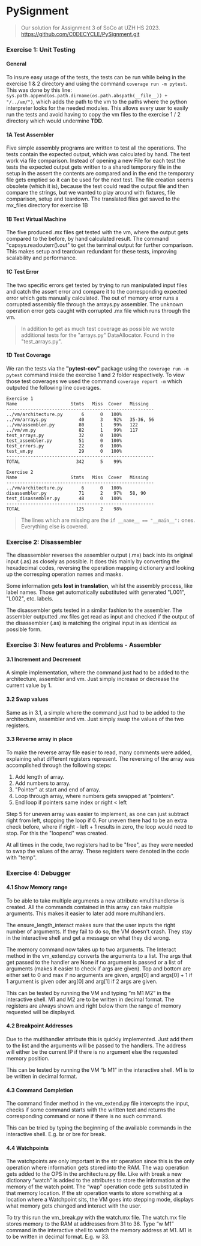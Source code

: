 # PySignment

>Our solution for Assignment 3 of SoCo at UZH HS 2023.  
https://github.com/C0DECYCLE/PySignment.git

### Exercise 1: Unit Testing
#### General
To insure easy usage of the tests, the tests can be run while being in the exercise 1 & 2 directory and using the command `coverage run -m pytest`.
This was done by this line: `sys.path.append(os.path.dirname(os.path.abspath(__file__)) + "/../vm/")`, which adds the path to the vm to the paths where the python interpreter looks for the needed modules.
This allows every user to easily run the tests and avoid having to copy the vm files to the exercise 1 / 2 directory which would undermine **TDD**.

#### 1A Test Assembler
Five simple assembly programs are written to test all the operations. The tests contain the expected output, which was calculated by hand. The test work via file comparison.
Instead of opening a new File for each test the tests the expected output gets written to a shared temporary file in the setup in the assert the contents are compared and in the end the temporary file gets emptied so it can be used for the next test. 
The file creation seems obsolete (which it is), because the test could read the output file and then compare the strings, but we wanted to play around with fixtures, file comparison, setup and teardown.
The translated files get saved to the mx_files directory for exercise 1B

#### 1B Test Virtual Machine
The five produced .mx files get tested with the vm, where the output gets compared to the before, by hand calculated result.
The command "capsys.readouterr().out" to get the terminal output for further comparison. This makes setup and teardown redundant for these tests, improving 
scalability and performance.

#### 1C Test Error
The two specific errors get tested by trying to run manipulated input files and catch the assert error and compare it to the corresponding expected error which gets manually calculated.
The out of memory error runs a corrupted assembly file through the arrays.py assembler. 
The unknown operation error gets caught with corrupted .mx file which runs through the vm.

> In addition to get as much test coverage as possible we wrote additional tests for the "arrays.py" DataAllocator. Found in the "test_arrays.py".

#### 1D Test Coverage
We ran the tests via the **"pytest-cov"** package using the `coverage run -m pytest` command inside the exercise 1 and 2 folder respectively.
To view those test coverages we used the command `coverage report -m` which outputed the following line coverages.

```
Exercise 1
Name                    Stmts   Miss  Cover   Missing
-------------------------------------------------------
../vm/architecture.py       6      0   100%
../vm/arrays.py            40      3    92%   35-36, 56
../vm/assembler.py         80      1    99%   122
../vm/vm.py                82      1    99%   117
test_arrays.py             32      0   100%
test_assembler.py          51      0   100%
test_errors.py             22      0   100%
test_vm.py                 29      0   100%
-------------------------------------------------------
TOTAL                     342      5    99%
```

```
Exercise 2
Name                    Stmts   Miss  Cover   Missing
-------------------------------------------------------
../vm/architecture.py       6      0   100%
disassembler.py            71      2    97%   58, 90
test_disassembler.py       48      0   100%
-------------------------------------------------------
TOTAL                     125      2    98%

```

> The lines which are missing are the `if __name__ == "__main__":` ones. Everything else is covered.

### Exercise 2: Disassembler
The disassembler reverses the assembler output (.mx) back into its original input (.as) as closely as possible.
It does this mainly by converting the hexadecimal codes, reversing the operation mapping dictionary and looking up the corresping operation names and masks.

Some information gets **lost in translation**, whilst the assembly process, like label names. 
Those get automatically substituted with generated "L001", "L002", etc. labels.

The disassembler gets tested in a similar fashion to the assembler. The assembler outputted .mx files get read as input and checked if the output of the disassembler (.as) is matching the original input in as identical as possible form.

### Exercise 3: New features and Problems - Assembler
#### 3.1 Increment and Decrement
A simple implementation, where the command just had to be added to the architecture, assembler and vm.
Just simply increase or decrease the current value by 1.

#### 3.2 Swap values
Same as in 3.1, a simple where the command just had to be added to the architecture, assembler and vm.
Just simply swap the values of the two registers.

#### 3.3 Reverse array in place
To make the reverse array file easier to read, many comments were added, explaining what different registers represent.
The reversing of the array was accomplished through the following steps:
1. Add length of array.
2. Add numbers to array.
3. "Pointer" at start and end of array.
4. Loop through array, where numbers gets swapped at "pointers".
5. End loop if pointers same index or right < left

Step 5 for uneven array was easier to implement, as one can just subtract right from left, stopping the loop if 0.
For uneven there had to be an extra check before, where if right - left + 1 results in zero, the loop would need to stop.
For this the "loopend" was created.

At all times in the code, two registers had to be "free", as they were needed to swap the values of the array.
These registers were denoted in the code with "temp".

### Exercise 4: Debugger
#### 4.1 Show Memory range
To be able to take multiple arguments a new attribute «multihandlers» is created. 
All the commands contained in this array can take multiple arguments. This makes it easier to later add more multihandlers.

The ensure_length_interact makes sure that the user inputs the right number of arguments. If they fail to do so, the VM doesn't crash. 
They stay in the interactive shell and get a message on what they did wrong.

The memory command now takes up to two arguments. The Interact method in the vm_extend.py converts the arguments to a list. 
The args that get passed to the handler are None if no argument is passed or a list of arguments (makes it easier to check if args are given). 
Top and bottom are either set to 0 and max if no arguments are given, args[0] and args[0] + 1 if 1 argument is given oder arg[0] and arg[1] if  2 args are given.

This can be tested by running the VM and typing “m M1 M2” in the interactive shell. M1 and M2 are to be written in decimal format. 
The registers are always shown and right below them the range of memory requested will be displayed.

#### 4.2 Breakpoint Addresses
Due to the multihandler attribute this is quickly implemented. 
Just add them to the list and the arguments will be passed to the handlers. 
The address will either be the current IP if there is no argument else the requested memory position. 

This can be tested by running the VM “b M1” in the interactive shell. M1 is to be written in decimal format. 

#### 4.3 Command Completion
The command finder method in the vm_extend.py file intercepts the input, checks if some command starts with the written text and returns the corresponding command or none if there is no such command.

This can be tried by typing the beginning of the available commands in the interactive shell. E.g. br or bre for break.

#### 4.4 Watchpoints
The watchpoints are only important in the str operation since this is the only operation where information gets stored into the RAM. 
The wap operation gets added to the OPS in the architecture.py file. Like with break a new dictionary “watch” is added to the attributes to store the information at the memory of the watch point. 
The “wap” operation code gets substituted in that memory location. If the str operation wants to store something at a location where a Watchpoint sits, the VM goes into stepping mode, displays what memory gets changed and interact with the user. 

To try this run the vm_break.py with the watch.mx file. The watch.mx file stores memory to the RAM at addresses from 31 to 36.
Type “w M1” command in the interactive shell to watch the memory address at M1. M1 is to be written in decimal format. E.g. w 33. 



